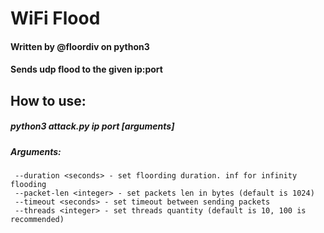 # WiFi Flood
  ####    Written by @floordiv on python3

  ####    Sends udp flood to the given ip:port

## How to use:
##### python3 attack.py ip port [arguments]

##### Arguments:
     --duration <seconds> - set floording duration. inf for infinity flooding
     --packet-len <integer> - set packets len in bytes (default is 1024)
     --timeout <seconds> - set timeout between sending packets
     --threads <integer> - set threads quantity (default is 10, 100 is recommended)
